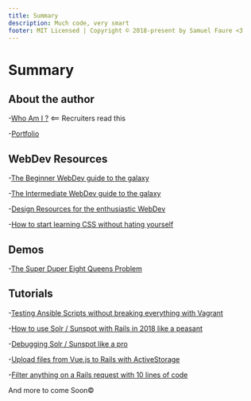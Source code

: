 ```yaml
---
title: Summary
description: Much code, very smart
footer: MIT Licensed | Copyright © 2018-present by Samuel Faure <3
---
```

# Summary

## About the author

-[Who Am I ?](./WhoAmI.md) <== Recruiters read this

-[Portfolio](./Portfolio.md)

## WebDev Resources

-[The Beginner WebDev guide to the galaxy](./BeginnersResources.md)

-[The Intermediate WebDev guide to the galaxy](./IntermediateResources.md)

-[Design Resources for the enthusiastic WebDev](./DesignResources.md)

-[How to start learning CSS without hating yourself](./HowToStartCSS.md)

## Demos

-[The Super Duper Eight Queens Problem](./SuperDuperEightQueens.md)

## Tutorials

-[Testing Ansible Scripts without breaking everything with Vagrant](./TestingAnsibleScriptsWithVagrant.md)

-[How to use Solr / Sunspot with Rails in 2018 like a peasant](./HowToUseSolrWithRails.md)

-[Debugging Solr / Sunspot like a pro](./DebuggingSolrSunspot.md)

-[Upload files from Vue.js to Rails with ActiveStorage](./UploadFilesFromVueToRails.md)

-[Filter anything on a Rails request with 10 lines of code](./FilterAnythingInRails.md)

And more to come Soon&copy;
